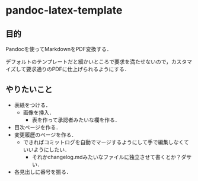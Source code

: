 # pandoc-latex-template

## 目的

Pandocを使ってMarkdownをPDF変換する．

デフォルトのテンプレートだと細かいところで要求を満たせないので，カスタマイズして要求通りのPDFに仕上げられるようにする．

## やりたいこと

- 表紙をつける．
  - 画像を挿入．
	- 表を作って承認者みたいな欄を作る．
- 目次ページを作る．
- 変更履歴のページを作る．
  - できればコミットログを自動でマージするようにして手で編集しなくていいようにしたい．
	- それかchangelog.mdみたいなファイルに独立させて書くとか？ダサい．
- 各見出しに番号を振る．

